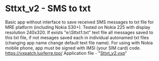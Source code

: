 # Sttxt_v2 - SMS to txt
Basic app without interface to save received SMS messages to txt file for MRE platform (including Nokia S30+). Tested on Nokia 225 with display resolution 240x320. If exists "e:\Sttxt1.txt" text file all messages saved to this txt file, if not mesages saved each in individual autonamed txt files (changing app name change default text file name). For using with Nokia mobile phone, app must be signed with IMSI (your SIM card) code. https://vxpatch.luxferre.top/ 
Application file - "[Sttxt_v2.vxp](https://github.com/RDZDX/sttxt_v2/blob/main/Sttxt_v2.vxp?raw=true)"
